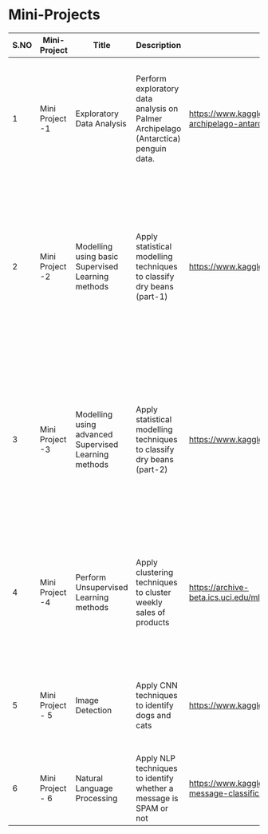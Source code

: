 # Mini-Projects
|S.NO|Mini-Project|Title|Description|Dataset|Tasks|When should it be given|
|---|---|---|---|---|---|---|
|1|Mini Project -1|Exploratory Data Analysis|Perform exploratory data analysis on Palmer Archipelago (Antarctica) penguin data.|https://www.kaggle.com/datasets/parulpandey/palmer-archipelago-antarctica-penguin-data|Apply EDA techniques like 1. Find correlation between variables 2. Plot different features 3. Detect outlier / missing values if any etc.|After module-11 (Exploratory Data Analysis) is over|
|2|Mini Project -2|Modelling using basic Supervised Learning methods|Apply statistical modelling techniques to classify dry beans (part-1)|https://www.kaggle.com/datasets/sansuthi/dry-bean-dataset|First perform some EDA on the dataset and then apply different classification techniques like Logistic Regression, Decision Tree, kNN, Naïve Bayes, SVM on the data and compare the performances|After module-13 (Supervised ML part-1) is over|
|3|Mini Project -3|Modelling using advanced Supervised Learning methods|Apply statistical modelling techniques to classify dry beans (part-2)|https://www.kaggle.com/datasets/sansuthi/dry-bean-dataset|The data set is same as the previous. The task is to apply advanced techniques like Random Forest, AdaBoost and XGBoost on the dataset and compare the performances with the basic methods|After module-14 (Supervised ML part-2) is over|
|4|Mini Project -4|Perform Unsupervised Learning methods|Apply clustering techniques to cluster weekly sales of products|https://archive-beta.ics.uci.edu/ml/datasets/sales+transactions+dataset+weekly|Apply k-means clustering method. Determine k-by elbow method Plot the data set in 2 and 3 dimensions using PCA after clustering|After module-16 (Unsupervised ML part-2) is over|
|5|Mini Project - 5|Image Detection|Apply CNN techniques to identify dogs and cats|https://www.kaggle.com/c/dogs-vs-cats/data|Apply CNN from scratch to identify dogs vs cats images. Apply transfer learning and comapre the results.|After module-20 (Deep Learning Part-3) is over|
|6|Mini Project - 6|Natural Language Processing|Apply NLP techniques to identify whether a message is SPAM or not|https://www.kaggle.com/datasets/team-ai/spam-text-message-classification|Apply text preprocessing remove stopwords Classify using NLP techniques|After module-22 (Intermediate NLP) is over|